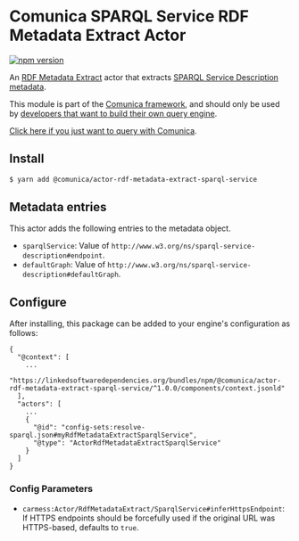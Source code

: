 # Comunica SPARQL Service RDF Metadata Extract Actor

[![npm version](https://badge.fury.io/js/%40comunica%2Factor-rdf-metadata-extract-sparql-service.svg)](https://www.npmjs.com/package/@comunica/actor-rdf-metadata-extract-sparql-service)

An [RDF Metadata Extract](https://github.com/comunica/comunica/tree/master/packages/bus-rdf-metadata-extract) actor that
extracts [SPARQL Service Description metadata](https://www.w3.org/TR/sparql11-service-description/).

This module is part of the [Comunica framework](https://github.com/comunica/comunica),
and should only be used by [developers that want to build their own query engine](https://comunica.dev/docs/modify/).

[Click here if you just want to query with Comunica](https://comunica.dev/docs/query/).

## Install

```bash
$ yarn add @comunica/actor-rdf-metadata-extract-sparql-service
```

## Metadata entries

This actor adds the following entries to the metadata object.

* `sparqlService`: Value of `http://www.w3.org/ns/sparql-service-description#endpoint`.
* `defaultGraph`: Value of `http://www.w3.org/ns/sparql-service-description#defaultGraph`.

## Configure

After installing, this package can be added to your engine's configuration as follows:
```text
{
  "@context": [
    ...
    "https://linkedsoftwaredependencies.org/bundles/npm/@comunica/actor-rdf-metadata-extract-sparql-service/^1.0.0/components/context.jsonld"  
  ],
  "actors": [
    ...
    {
      "@id": "config-sets:resolve-sparql.json#myRdfMetadataExtractSparqlService",
      "@type": "ActorRdfMetadataExtractSparqlService"
    }
  ]
}
```

### Config Parameters

* `carmess:Actor/RdfMetadataExtract/SparqlService#inferHttpsEndpoint`: If HTTPS endpoints should be forcefully used if the original URL was HTTPS-based, defaults to `true`.
